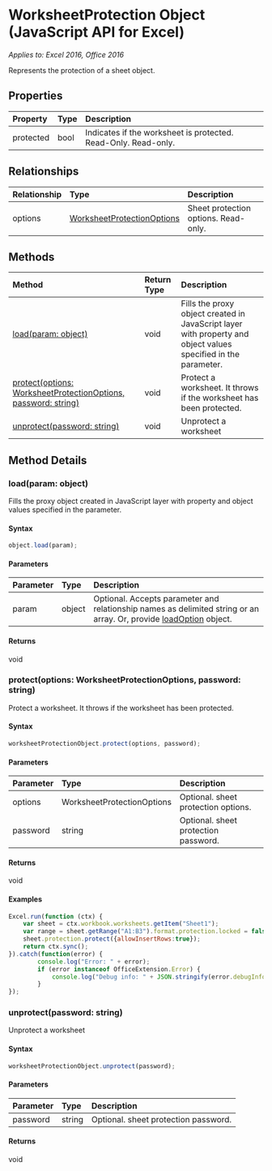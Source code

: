 # WorksheetProtection Object (JavaScript API for Excel)

_Applies to: Excel 2016, Office 2016_

Represents the protection of a sheet object.

## Properties

| Property	   | Type	|Description
|:---------------|:--------|:----------|
|protected|bool|Indicates if the worksheet is protected. Read-Only. Read-only.|

## Relationships
| Relationship | Type	|Description|
|:---------------|:--------|:----------|
|options|[WorksheetProtectionOptions](worksheetprotectionoptions.md)|Sheet protection options. Read-only.|

## Methods

| Method		   | Return Type	|Description|
|:---------------|:--------|:----------|
|[load(param: object)](#loadparam-object)|void|Fills the proxy object created in JavaScript layer with property and object values specified in the parameter.|
|[protect(options: WorksheetProtectionOptions, password: string)](#protectoptions-worksheetprotectionoptions-password-string)|void|Protect a worksheet. It throws if the worksheet has been protected.|
|[unprotect(password: string)](#unprotectpassword-string)|void|Unprotect a worksheet|

## Method Details


### load(param: object)
Fills the proxy object created in JavaScript layer with property and object values specified in the parameter.

#### Syntax
```js
object.load(param);
```

#### Parameters
| Parameter	   | Type	|Description|
|:---------------|:--------|:----------|
|param|object|Optional. Accepts parameter and relationship names as delimited string or an array. Or, provide [loadOption](loadoption.md) object.|

#### Returns
void

### protect(options: WorksheetProtectionOptions, password: string)
Protect a worksheet. It throws if the worksheet has been protected.

#### Syntax
```js
worksheetProtectionObject.protect(options, password);
```

#### Parameters
| Parameter	   | Type	|Description|
|:---------------|:--------|:----------|
|options|WorksheetProtectionOptions|Optional. sheet protection options.|
|password|string|Optional. sheet protection password.|

#### Returns
void

#### Examples
```js
Excel.run(function (ctx) { 
	var sheet = ctx.workbook.worksheets.getItem("Sheet1");
	var range = sheet.getRange("A1:B3").format.protection.locked = false;
	sheet.protection.protect({allowInsertRows:true});
	return ctx.sync(); 
}).catch(function(error) {
		console.log("Error: " + error);
		if (error instanceof OfficeExtension.Error) {
			console.log("Debug info: " + JSON.stringify(error.debugInfo));
		}
});

```
### unprotect(password: string)
Unprotect a worksheet

#### Syntax
```js
worksheetProtectionObject.unprotect(password);
```

#### Parameters
| Parameter	   | Type	|Description|
|:---------------|:--------|:----------|
|password|string|Optional. sheet protection password.|

#### Returns
void
